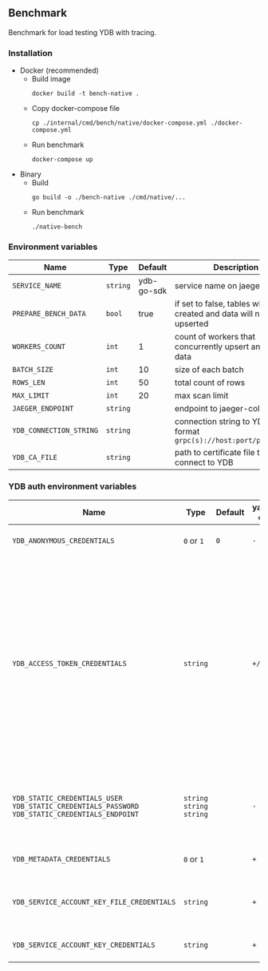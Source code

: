 ## Benchmark 

Benchmark for load testing YDB with tracing.

### Installation
- Docker (recommended)
  - Build image
      ```shell
      docker build -t bench-native . 
      ```
  - Copy docker-compose file
    ```shell
    cp ./internal/cmd/bench/native/docker-compose.yml ./docker-compose.yml
    ```
  - Run benchmark
    ```shell
    docker-compose up
    ```
- Binary
  - Build
    ```shell
    go build -o ./bench-native ./cmd/native/...
    ```
  - Run benchmark
    ```shell
    ./native-bench
    ```

### Environment variables
| Name                    | Type     | Default    | Description                                                               |
|-------------------------|----------|------------|---------------------------------------------------------------------------|
| `SERVICE_NAME`          | `string` | ydb-go-sdk | service name on jaeger tracing                                            |
| `PREPARE_BENCH_DATA`    | `bool`   | true       | if set to false, tables will not be created and data will not be upserted |
| `WORKERS_COUNT`         | `int`    | 1          | count of workers that concurrently upsert and scan data                   |
| `BATCH_SIZE`            | `int`    | 10         | size of each batch                                                        |
| `ROWS_LEN`              | `int`    | 50         | total count of rows                                                       |
| `MAX_LIMIT`             | `int`    | 20         | max scan limit                                                            |
| `JAEGER_ENDPOINT`       | `string` |            | endpoint to jaeger-collector                                              |
| `YDB_CONNECTION_STRING` | `string` |            | connection string to YDB in format `grpc(s)://host:port/path/to/db`       |
| `YDB_CA_FILE`           | `string` |            | path to certificate file to secure connect to YDB                         |

### YDB auth environment variables

| Name                                                                                                         | Type                             | Default | yandex-cloud | Description                                                                                                                                                                                       |
|--------------------------------------------------------------------------------------------------------------|----------------------------------|---------|--------------|---------------------------------------------------------------------------------------------------------------------------------------------------------------------------------------------------|
| `YDB_ANONYMOUS_CREDENTIALS`                                                                                  | `0` or `1`                       | `0`     | `-`          | flag for use anonymous credentials                                                                                                                                                                |
| `YDB_ACCESS_TOKEN_CREDENTIALS`                                                                               | `string`                         |         | `+/-`        | use access token for authenticate with YDB. For authenticate with YDB inside yandex-cloud use short-life IAM-token. Other YDB installations can use access token depending on authenticate method |
| `YDB_STATIC_CREDENTIALS_USER`<br>`YDB_STATIC_CREDENTIALS_PASSWORD`<br>`YDB_STATIC_CREDENTIALS_ENDPOINT`<br/> | `string`<br>`string`<br>`string` |         | `-`          | static credentials from user, password and auth service endpoint                                                                                                                                  |
| `YDB_METADATA_CREDENTIALS`                                                                                   | `0` or `1`                       |         | `+`          | flag for use metadata credentials                                                                                                                                                                 |
| `YDB_SERVICE_ACCOUNT_KEY_FILE_CREDENTIALS`                                                                   | `string`                         |         | `+`          | path to service account key file credentials                                                                                                                                                      |
| `YDB_SERVICE_ACCOUNT_KEY_CREDENTIALS`                                                                        | `string`                         |         | `+`          | service account key credentials                                                                                                                                                                   |